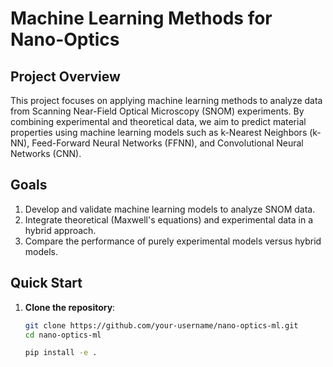 # Machine Learning Methods for Nano-Optics

## Project Overview
This project focuses on applying machine learning methods to analyze data from Scanning Near-Field Optical Microscopy (SNOM) experiments. By combining experimental and theoretical data, we aim to predict material properties using machine learning models such as k-Nearest Neighbors (k-NN), Feed-Forward Neural Networks (FFNN), and Convolutional Neural Networks (CNN). 

## Goals
1. Develop and validate machine learning models to analyze SNOM data.
2. Integrate theoretical (Maxwell's equations) and experimental data in a hybrid approach.
3. Compare the performance of purely experimental models versus hybrid models.

## Quick Start
1. **Clone the repository**:
   ```bash
   git clone https://github.com/your-username/nano-optics-ml.git
   cd nano-optics-ml

   pip install -e .
